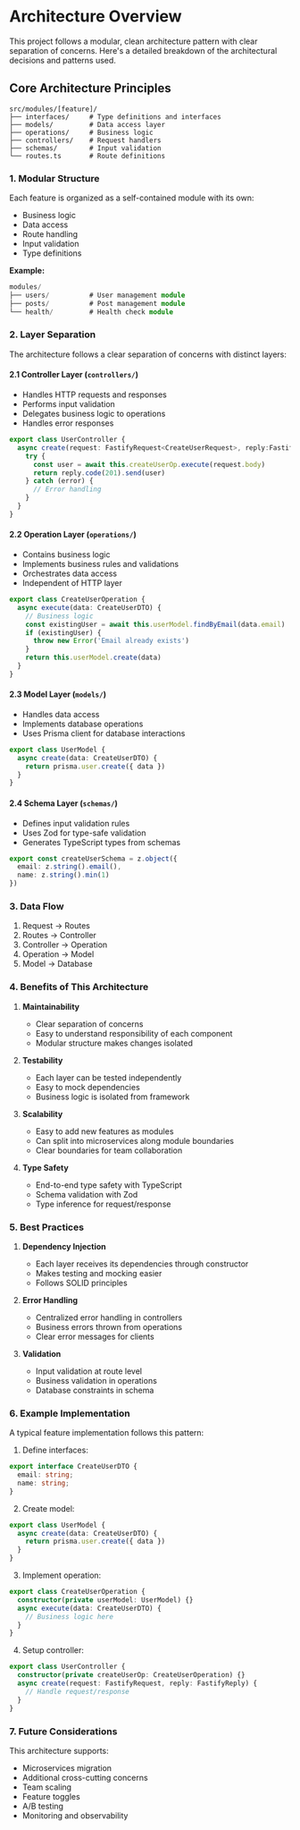 # Architecture Overview

This project follows a modular, clean architecture pattern with clear separation of concerns. Here's a detailed breakdown of the architectural decisions and patterns used.

## Core Architecture Principles

```
src/modules/[feature]/
├── interfaces/     # Type definitions and interfaces
├── models/         # Data access layer
├── operations/     # Business logic
├── controllers/    # Request handlers
├── schemas/        # Input validation
└── routes.ts       # Route definitions
```

### 1. Modular Structure

Each feature is organized as a self-contained module with its own:
- Business logic
- Data access
- Route handling
- Input validation
- Type definitions

**Example:**
```typescript
modules/
├── users/          # User management module
├── posts/          # Post management module
└── health/         # Health check module
```

### 2. Layer Separation

The architecture follows a clear separation of concerns with distinct layers:

#### 2.1 Controller Layer (`controllers/`)
- Handles HTTP requests and responses
- Performs input validation
- Delegates business logic to operations
- Handles error responses

```typescript
export class UserController {
  async create(request: FastifyRequest<CreateUserRequest>, reply:FastifyReply) {
    try {
      const user = await this.createUserOp.execute(request.body)
      return reply.code(201).send(user)
    } catch (error) {
      // Error handling
    }
  }
}
```

#### 2.2 Operation Layer (`operations/`)
- Contains business logic
- Implements business rules and validations
- Orchestrates data access
- Independent of HTTP layer

```typescript
export class CreateUserOperation {
  async execute(data: CreateUserDTO) {
    // Business logic
    const existingUser = await this.userModel.findByEmail(data.email)
    if (existingUser) {
      throw new Error('Email already exists')
    }
    return this.userModel.create(data)
  }
}
```

#### 2.3 Model Layer (`models/`)
- Handles data access
- Implements database operations
- Uses Prisma client for database interactions

```typescript
export class UserModel {
  async create(data: CreateUserDTO) {
    return prisma.user.create({ data })
  }
}
```

#### 2.4 Schema Layer (`schemas/`)
- Defines input validation rules
- Uses Zod for type-safe validation
- Generates TypeScript types from schemas

```typescript
export const createUserSchema = z.object({
  email: z.string().email(),
  name: z.string().min(1)
})
```

### 3. Data Flow

1. Request → Routes
2. Routes → Controller
3. Controller → Operation
4. Operation → Model
5. Model → Database

### 4. Benefits of This Architecture

1. **Maintainability**
   - Clear separation of concerns
   - Easy to understand responsibility of each component
   - Modular structure makes changes isolated

2. **Testability**
   - Each layer can be tested independently
   - Easy to mock dependencies
   - Business logic is isolated from framework

3. **Scalability**
   - Easy to add new features as modules
   - Can split into microservices along module boundaries
   - Clear boundaries for team collaboration

4. **Type Safety**
   - End-to-end type safety with TypeScript
   - Schema validation with Zod
   - Type inference for request/response

### 5. Best Practices

1. **Dependency Injection**
   - Each layer receives its dependencies through constructor
   - Makes testing and mocking easier
   - Follows SOLID principles

2. **Error Handling**
   - Centralized error handling in controllers
   - Business errors thrown from operations
   - Clear error messages for clients

3. **Validation**
   - Input validation at route level
   - Business validation in operations
   - Database constraints in schema

### 6. Example Implementation

A typical feature implementation follows this pattern:

1. Define interfaces:
```typescript
export interface CreateUserDTO {
  email: string;
  name: string;
}
```

2. Create model:
```typescript
export class UserModel {
  async create(data: CreateUserDTO) {
    return prisma.user.create({ data })
  }
}
```

3. Implement operation:
```typescript
export class CreateUserOperation {
  constructor(private userModel: UserModel) {}
  async execute(data: CreateUserDTO) {
    // Business logic here
  }
}
```

4. Setup controller:
```typescript
export class UserController {
  constructor(private createUserOp: CreateUserOperation) {}
  async create(request: FastifyRequest, reply: FastifyReply) {
    // Handle request/response
  }
}
```

### 7. Future Considerations

This architecture supports:
- Microservices migration
- Additional cross-cutting concerns
- Team scaling
- Feature toggles
- A/B testing
- Monitoring and observability
